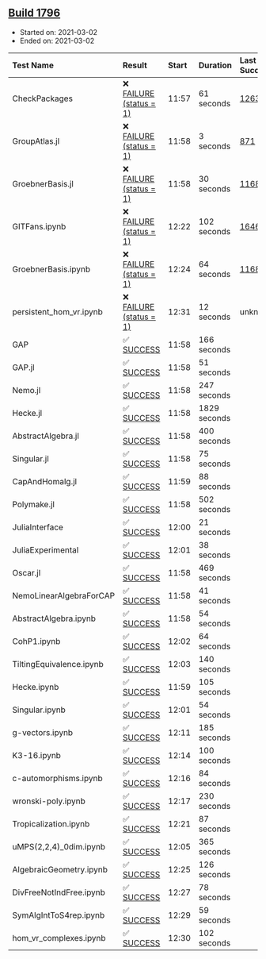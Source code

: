 ## [Build 1796](https://oscarci.mathematik.uni-kl.de/job/oscar-stable/1796/)

* Started on: 2021-03-02
* Ended on: 2021-03-02

| Test Name    | Result | Start | Duration | Last Success | First Failure |
|:-------------|:-------|:------|:---------|:-------------|:--------------|
| CheckPackages | ❌ [FAILURE (status = 1)](https://oscarci.mathematik.uni-kl.de/job/oscar-stable/1796/artifact/logs/build-1796/CheckPackages.log) | 11:57 | 61 seconds | [1263](https://oscarci.mathematik.uni-kl.de/job/oscar-stable/1263/) | [1264](https://oscarci.mathematik.uni-kl.de/job/oscar-stable/1264/) |
| GroupAtlas.jl | ❌ [FAILURE (status = 1)](https://oscarci.mathematik.uni-kl.de/job/oscar-stable/1796/artifact/logs/build-1796/GroupAtlas.jl.log) | 11:58 | 3 seconds | [871](https://oscarci.mathematik.uni-kl.de/job/oscar-stable/871/) | [872](https://oscarci.mathematik.uni-kl.de/job/oscar-stable/872/) |
| GroebnerBasis.jl | ❌ [FAILURE (status = 1)](https://oscarci.mathematik.uni-kl.de/job/oscar-stable/1796/artifact/logs/build-1796/GroebnerBasis.jl.log) | 11:58 | 30 seconds | [1168](https://oscarci.mathematik.uni-kl.de/job/oscar-stable/1168/) | [1169](https://oscarci.mathematik.uni-kl.de/job/oscar-stable/1169/) |
| GITFans.ipynb | ❌ [FAILURE (status = 1)](https://oscarci.mathematik.uni-kl.de/job/oscar-stable/1796/artifact/logs/build-1796/GITFans.ipynb.log) | 12:22 | 102 seconds | [1646](https://oscarci.mathematik.uni-kl.de/job/oscar-stable/1646/) | [1647](https://oscarci.mathematik.uni-kl.de/job/oscar-stable/1647/) |
| GroebnerBasis.ipynb | ❌ [FAILURE (status = 1)](https://oscarci.mathematik.uni-kl.de/job/oscar-stable/1796/artifact/logs/build-1796/GroebnerBasis.ipynb.log) | 12:24 | 64 seconds | [1168](https://oscarci.mathematik.uni-kl.de/job/oscar-stable/1168/) | [1169](https://oscarci.mathematik.uni-kl.de/job/oscar-stable/1169/) |
| persistent_hom_vr.ipynb | ❌ [FAILURE (status = 1)](https://oscarci.mathematik.uni-kl.de/job/oscar-stable/1796/artifact/logs/build-1796/persistent_hom_vr.ipynb.log) | 12:31 | 12 seconds | unknown | unknown |
| GAP | ✅ [SUCCESS](https://oscarci.mathematik.uni-kl.de/job/oscar-stable/1796/artifact/logs/build-1796/GAP.log) | 11:58 | 166 seconds |  |  |
| GAP.jl | ✅ [SUCCESS](https://oscarci.mathematik.uni-kl.de/job/oscar-stable/1796/artifact/logs/build-1796/GAP.jl.log) | 11:58 | 51 seconds |  |  |
| Nemo.jl | ✅ [SUCCESS](https://oscarci.mathematik.uni-kl.de/job/oscar-stable/1796/artifact/logs/build-1796/Nemo.jl.log) | 11:58 | 247 seconds |  |  |
| Hecke.jl | ✅ [SUCCESS](https://oscarci.mathematik.uni-kl.de/job/oscar-stable/1796/artifact/logs/build-1796/Hecke.jl.log) | 11:58 | 1829 seconds |  |  |
| AbstractAlgebra.jl | ✅ [SUCCESS](https://oscarci.mathematik.uni-kl.de/job/oscar-stable/1796/artifact/logs/build-1796/AbstractAlgebra.jl.log) | 11:58 | 400 seconds |  |  |
| Singular.jl | ✅ [SUCCESS](https://oscarci.mathematik.uni-kl.de/job/oscar-stable/1796/artifact/logs/build-1796/Singular.jl.log) | 11:58 | 75 seconds |  |  |
| CapAndHomalg.jl | ✅ [SUCCESS](https://oscarci.mathematik.uni-kl.de/job/oscar-stable/1796/artifact/logs/build-1796/CapAndHomalg.jl.log) | 11:59 | 88 seconds |  |  |
| Polymake.jl | ✅ [SUCCESS](https://oscarci.mathematik.uni-kl.de/job/oscar-stable/1796/artifact/logs/build-1796/Polymake.jl.log) | 11:58 | 502 seconds |  |  |
| JuliaInterface | ✅ [SUCCESS](https://oscarci.mathematik.uni-kl.de/job/oscar-stable/1796/artifact/logs/build-1796/JuliaInterface.log) | 12:00 | 21 seconds |  |  |
| JuliaExperimental | ✅ [SUCCESS](https://oscarci.mathematik.uni-kl.de/job/oscar-stable/1796/artifact/logs/build-1796/JuliaExperimental.log) | 12:01 | 38 seconds |  |  |
| Oscar.jl | ✅ [SUCCESS](https://oscarci.mathematik.uni-kl.de/job/oscar-stable/1796/artifact/logs/build-1796/Oscar.jl.log) | 11:58 | 469 seconds |  |  |
| NemoLinearAlgebraForCAP | ✅ [SUCCESS](https://oscarci.mathematik.uni-kl.de/job/oscar-stable/1796/artifact/logs/build-1796/NemoLinearAlgebraForCAP.log) | 11:58 | 41 seconds |  |  |
| AbstractAlgebra.ipynb | ✅ [SUCCESS](https://oscarci.mathematik.uni-kl.de/job/oscar-stable/1796/artifact/logs/build-1796/AbstractAlgebra.ipynb.log) | 11:58 | 54 seconds |  |  |
| CohP1.ipynb | ✅ [SUCCESS](https://oscarci.mathematik.uni-kl.de/job/oscar-stable/1796/artifact/logs/build-1796/CohP1.ipynb.log) | 12:02 | 64 seconds |  |  |
| TiltingEquivalence.ipynb | ✅ [SUCCESS](https://oscarci.mathematik.uni-kl.de/job/oscar-stable/1796/artifact/logs/build-1796/TiltingEquivalence.ipynb.log) | 12:03 | 140 seconds |  |  |
| Hecke.ipynb | ✅ [SUCCESS](https://oscarci.mathematik.uni-kl.de/job/oscar-stable/1796/artifact/logs/build-1796/Hecke.ipynb.log) | 11:59 | 105 seconds |  |  |
| Singular.ipynb | ✅ [SUCCESS](https://oscarci.mathematik.uni-kl.de/job/oscar-stable/1796/artifact/logs/build-1796/Singular.ipynb.log) | 12:01 | 54 seconds |  |  |
| g-vectors.ipynb | ✅ [SUCCESS](https://oscarci.mathematik.uni-kl.de/job/oscar-stable/1796/artifact/logs/build-1796/g-vectors.ipynb.log) | 12:11 | 185 seconds |  |  |
| K3-16.ipynb | ✅ [SUCCESS](https://oscarci.mathematik.uni-kl.de/job/oscar-stable/1796/artifact/logs/build-1796/K3-16.ipynb.log) | 12:14 | 100 seconds |  |  |
| c-automorphisms.ipynb | ✅ [SUCCESS](https://oscarci.mathematik.uni-kl.de/job/oscar-stable/1796/artifact/logs/build-1796/c-automorphisms.ipynb.log) | 12:16 | 84 seconds |  |  |
| wronski-poly.ipynb | ✅ [SUCCESS](https://oscarci.mathematik.uni-kl.de/job/oscar-stable/1796/artifact/logs/build-1796/wronski-poly.ipynb.log) | 12:17 | 230 seconds |  |  |
| Tropicalization.ipynb | ✅ [SUCCESS](https://oscarci.mathematik.uni-kl.de/job/oscar-stable/1796/artifact/logs/build-1796/Tropicalization.ipynb.log) | 12:21 | 87 seconds |  |  |
| uMPS(2,2,4)_0dim.ipynb | ✅ [SUCCESS](https://oscarci.mathematik.uni-kl.de/job/oscar-stable/1796/artifact/logs/build-1796/uMPS-2-2-4-_0dim.ipynb.log) | 12:05 | 365 seconds |  |  |
| AlgebraicGeometry.ipynb | ✅ [SUCCESS](https://oscarci.mathematik.uni-kl.de/job/oscar-stable/1796/artifact/logs/build-1796/AlgebraicGeometry.ipynb.log) | 12:25 | 126 seconds |  |  |
| DivFreeNotIndFree.ipynb | ✅ [SUCCESS](https://oscarci.mathematik.uni-kl.de/job/oscar-stable/1796/artifact/logs/build-1796/DivFreeNotIndFree.ipynb.log) | 12:27 | 78 seconds |  |  |
| SymAlgIntToS4rep.ipynb | ✅ [SUCCESS](https://oscarci.mathematik.uni-kl.de/job/oscar-stable/1796/artifact/logs/build-1796/SymAlgIntToS4rep.ipynb.log) | 12:29 | 59 seconds |  |  |
| hom_vr_complexes.ipynb | ✅ [SUCCESS](https://oscarci.mathematik.uni-kl.de/job/oscar-stable/1796/artifact/logs/build-1796/hom_vr_complexes.ipynb.log) | 12:30 | 102 seconds |  |  |
